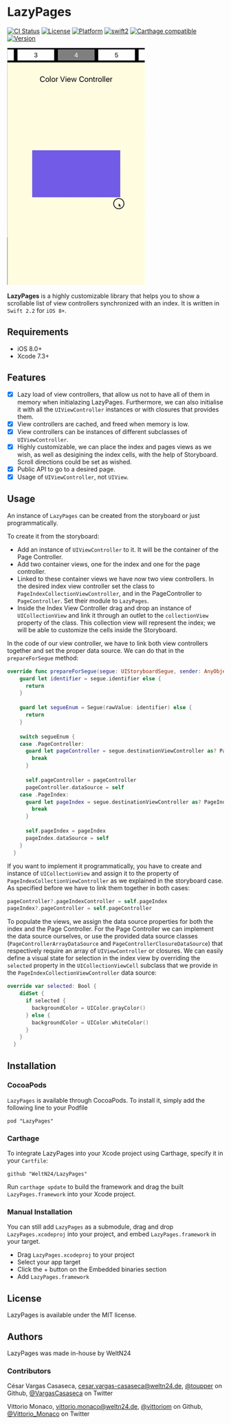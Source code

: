 # LazyPages

[![CI Status](http://img.shields.io/travis/WeltN24/LazyPages.svg)](https://travis-ci.org/WeltN24/LazyPages)
[![License](https://img.shields.io/cocoapods/l/LazyPages.svg)](http://cocoapods.org/pods/LazyPages)
[![Platform](https://img.shields.io/cocoapods/p/LazyPages.svg)](http://cocoapods.org/pods/LazyPages)
[![swift2](https://img.shields.io/badge/swift2-compatible-4BC51D.svg)](https://developer.apple.com/swift)
[![Carthage compatible](https://img.shields.io/badge/Carthage-compatible-4BC51D.svg)](https://github.com/Carthage/Carthage)
[![Version](https://img.shields.io/cocoapods/v/LazyPages.svg)](http://cocoapods.org/pods/LazyPages)

![MacDown Screenshot](READMEImages/LazyPages.gif)

**LazyPages** is a highly customizable library that helps you to show a scrollable list of view controllers synchronized with an index. It is written in `Swift 2.2` for `iOS 8+`. 

## Requirements

* iOS 8.0+
* Xcode 7.3+

## Features

- [x] Lazy load of view controllers, that allow us not to have all of them in memory when initialazing LazyPages. Furthermore, we can also initialise it with all the `UIViewController` instances or with closures that provides them.
- [x] View controllers are cached, and freed when memory is low.
- [x] View controllers can be instances of different subclasses of `UIViewController`.
- [x] Highly customizable, we can place the index and pages views as we wish, as well as desigining the index cells, with the help of Storyboard. Scroll directions could be set as wished.
- [x] Public API to go to a desired page.
- [x] Usage of `UIViewController`, not `UIView`.

## Usage

An instance of `LazyPages` can be created from the storyboard or just programmatically. 

To create it from the storyboard: 

* Add an instance of `UIViewController` to it. It will be the container of the Page Controller.
* Add two container views, one for the index and one for the page controller.
* Linked to these container views we have now two view controllers. In the desired index view controller set the class to `PageIndexCollectionViewController`, and in the PageController to `PageController`. Set their module to `LazyPages`.
* Inside the Index View Controller drag and drop an instance of `UICollectionView` and link it through an outlet to the `collectionView` property of the class. This collection view will represent the index; we will be able to customize the cells inside the Storyboard.

In the code of our view controller, we have to link both view controllers together and set the proper data source. We can do that in the `prepareForSegue` method:

```swift
override func prepareForSegue(segue: UIStoryboardSegue, sender: AnyObject?) {
    guard let identifier = segue.identifier else {
      return
    }
    
    guard let segueEnum = Segue(rawValue: identifier) else {
      return
    }
    
    switch segueEnum {
    case .PageController:
      guard let pageController = segue.destinationViewController as? PageController else {
        break
      }
      
      self.pageController = pageController
      pageController.dataSource = self
    case .PageIndex:
      guard let pageIndex = segue.destinationViewController as? PageIndexCollectionViewController else {
        break
      }
      
      self.pageIndex = pageIndex
      pageIndex.dataSource = self
    }
  }
```

If you want to implement it programmatically, you have to create and instance of `UICollectionView` and assign it to the property of `PageIndexCollectionViewController` as we explained in the storyboard case. As specified before we have to link them together in both cases:

```swift
pageController?.pageIndexController = self.pageIndex
pageIndex?.pageController = self.pageController
```

To populate the views, we assign the data source properties for both the index and the Page Controller. For the Page Controller we can implement the data source ourselves, or use the provided data source classes (`PageControllerArrayDataSource` and `PageControllerClosureDataSource`) that respectively require an array of `UIViewController` or closures. We can easily define a visual state for selection in the index view by overriding the `selected` property in the `UICollectionViewCell` subclass that we provide in the `PageIndexCollectionViewController` data source:

```swift
override var selected: Bool {
    didSet {
      if selected {
        backgroundColor = UIColor.grayColor()
      } else {
        backgroundColor = UIColor.whiteColor()
      }
    }
  }
```

##  Installation
### CocoaPods
`LazyPages` is available through CocoaPods. To install it, simply add the following line to your Podfile

```
pod "LazyPages"
```
### Carthage
To integrate LazyPages into your Xcode project using Carthage, specify it in your `Cartfile`:

```ogdl
github "WeltN24/LazyPages"
```

Run `carthage update` to build the framework and drag the built `LazyPages.framework` into your Xcode project.

### Manual Installation
 You can still add `LazyPages` as a submodule, drag and drop `LazyPages.xcodeproj` into your project, and embed `LazyPages.framework` in your target.

- Drag `LazyPages.xcodeproj` to your project
- Select your app target
- Click the + button on the Embedded binaries section
- Add `LazyPages.framework`

## License

LazyPages is available under the MIT license.

## Authors

LazyPages was made in-house by WeltN24

### Contributors

César Vargas Casaseca, cesar.vargas-casaseca@weltn24.de, [@toupper](https://github.com/toupper) on Github, [@VargasCasaseca](https://twitter.com/VargasCasaseca) on Twitter

Vittorio Monaco, vittorio.monaco@weltn24.de, [@vittoriom](https://github.com/vittoriom) on Github, [@Vittorio_Monaco](https://twitter.com/Vittorio_Monaco) on Twitter
